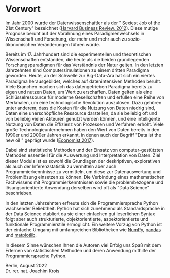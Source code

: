 # Vorwort

Im Jahr 2000 wurde der Datenwissenschaftler als der " Sexiest Job of the 21st Century" bezeichnet ([Harvard Business Review, 2012](https://hbr.org/2012/10/data-scientist-the-sexiest-job-of-the-21st-century)). Diese mutige Prognose beruht auf der Vorahnung eines Paradigmenwechsels in Wissenschaft und Forschung, der mehr und mehr auch zu sozio-ökonomischen Veränderungen führen würde. 

Bereits im 17. Jahrhundert sind die experimentellen und theoretischen Wissenschaften entstanden, die heute als die beiden grundlegenden Forschungsparadigmen für das Verständnis der Natur gelten. In den letzten Jahrzehnten sind Computersimulationen zu einem dritten Paradigma geworden. Heute, an der Schwelle zur Big-Data-Ära hat sich ein viertes Paradigma herausgebildet, welches auf datenintensiven Methoden beruht. Viele Branchen machen sich das datengetrieben Paradigma bereits zu eigen und nutzen Daten, um Wert zu erschaffen. Daten gelten als eine Schlüsselressource für moderne Gesellschaften und erfüllen eine Reihe von Merkmalen, um eine technologische Revolution auszulösen. Dazu gehören unter anderem, dass die Kosten für die Nutzung von Daten niedrig sind, Daten eine unerschöpfliche Ressource darstellen, da sie beliebig oft und von beliebig vielen Akteuren genutzt werden können, und eine intelligente Nutzung von Daten die Effizienz von Prozessen und Verfahren erhöht. Viele große Technologieunternehmen haben den Wert von Daten bereits in den 1990er und 2000er Jahren erkannt, in denen auch der Begriff "Data ist the new oil " geprägt wurde ([Economist 2017]( https://www.economist.com/leaders/2017/05/06/the-worlds-most-valuable-resource-is-no-longer-oil-but-data)). 

Dabei sind statistische Methoden und der Einsatz von computer-gestützten Methoden essentiell für die Auswertung und Interpretation von Daten. Ziel dieser Moduls ist es sowohl die Grundlagen der deskriptiven, explorativen als auch der Inferenzstatistik zu vermitteln aber auch Programmierkenntnisse zu vermitteln, um diese zur Datenauswertung und Problemlösung einsetzen zu können. Die Verbindung eines mathematischen Fachwissens mit Programmierkenntnissen sowie die problembezogene und lösungsorientierte Anwendung derselben wird oft als "Data Science" beschrieben. 

In den letzten Jahrzehnten erfreute sich die Programmiersprache Python wachsender Beliebtheit. Python hat sich zunehmend als Standardsprache in der Data Science etabliert da sie einer einfachen gut leserlichen Syntax folgt aber auch strukturierte, objektorientierte, aspektorientierte und funktionale Programmierstile ermöglicht. Ein weitere Vorzug von Python ist der einfache Umgang mit umfangreichen Bibliotheken wie [NumPy]( https://numpy.org/), [pandas]( https://pandas.pydata.org/) und [matplotlib]( https://matplotlib.org/). 

In diesem Sinne wünschen Ihnen die Autoren viel Erfolg uns Spaß mit dem Erlernen von statistischen Methoden und deren Anwendung mithilfe der Programmiersprache Python.

Berlin, August 2022   
Dr. rer. nat. Joachim Krois
